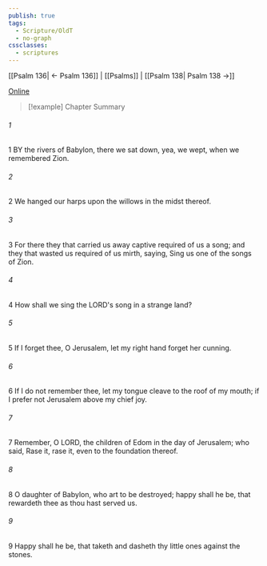 ```yaml
---
publish: true
tags:
  - Scripture/OldT
  - no-graph
cssclasses:
  - scriptures
---
```

[[Psalm 136| ← Psalm 136]] | [[Psalms]] | [[Psalm 138| Psalm 138 →]]

[Online](https://churchofjesuschrist.org/study/scriptures/ot/ps/137?lang=eng)

>[!example] Chapter Summary
>
###### 1
1 BY the rivers of Babylon, there we sat down, yea, we wept, when we remembered Zion.
###### 2
2 We hanged our harps upon the willows in the midst thereof.
###### 3
3 For there they that carried us away captive required of us a song; and they that wasted us required of us mirth, saying, Sing us one of the songs of Zion.
###### 4
4 How shall we sing the LORD's song in a strange land?
###### 5
5 If I forget thee, O Jerusalem, let my right hand forget her cunning.
###### 6
6 If I do not remember thee, let my tongue cleave to the roof of my mouth; if I prefer not Jerusalem above my chief joy.
###### 7
7 Remember, O LORD, the children of Edom in the day of Jerusalem; who said, Rase it, rase it, even to the foundation thereof.
###### 8
8 O daughter of Babylon, who art to be destroyed; happy shall he be, that rewardeth thee as thou hast served us.
###### 9
9 Happy shall he be, that taketh and dasheth thy little ones against the stones.



